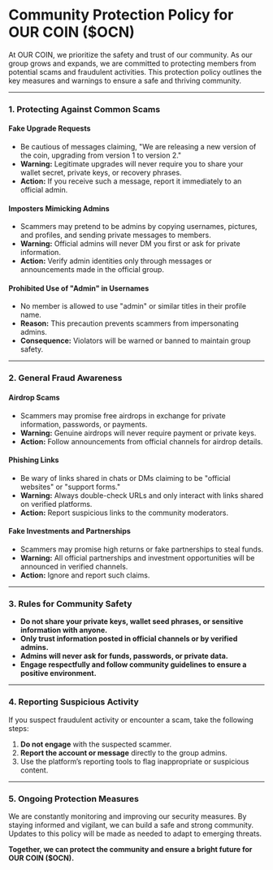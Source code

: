 # Community Protection Policy for OUR COIN ($OCN)

At OUR COIN, we prioritize the safety and trust of our community. As our group grows and expands, we are committed to protecting members from potential scams and fraudulent activities. This protection policy outlines the key measures and warnings to ensure a safe and thriving community.

---

### **1. Protecting Against Common Scams**

#### **Fake Upgrade Requests**
- Be cautious of messages claiming, "We are releasing a new version of the coin, upgrading from version 1 to version 2."
- **Warning:** Legitimate upgrades will never require you to share your wallet secret, private keys, or recovery phrases.
- **Action:** If you receive such a message, report it immediately to an official admin.

#### **Imposters Mimicking Admins**
- Scammers may pretend to be admins by copying usernames, pictures, and profiles, and sending private messages to members.
- **Warning:** Official admins will never DM you first or ask for private information.
- **Action:** Verify admin identities only through messages or announcements made in the official group.

#### **Prohibited Use of "Admin" in Usernames**
- No member is allowed to use "admin" or similar titles in their profile name.
- **Reason:** This precaution prevents scammers from impersonating admins.
- **Consequence:** Violators will be warned or banned to maintain group safety.

---

### **2. General Fraud Awareness**

#### **Airdrop Scams**
- Scammers may promise free airdrops in exchange for private information, passwords, or payments.
- **Warning:** Genuine airdrops will never require payment or private keys.
- **Action:** Follow announcements from official channels for airdrop details.

#### **Phishing Links**
- Be wary of links shared in chats or DMs claiming to be "official websites" or "support forms."
- **Warning:** Always double-check URLs and only interact with links shared on verified platforms.
- **Action:** Report suspicious links to the community moderators.

#### **Fake Investments and Partnerships**
- Scammers may promise high returns or fake partnerships to steal funds.
- **Warning:** All official partnerships and investment opportunities will be announced in verified channels.
- **Action:** Ignore and report such claims.

---

### **3. Rules for Community Safety**

- **Do not share your private keys, wallet seed phrases, or sensitive information with anyone.**
- **Only trust information posted in official channels or by verified admins.**
- **Admins will never ask for funds, passwords, or private data.**
- **Engage respectfully and follow community guidelines to ensure a positive environment.**

---

### **4. Reporting Suspicious Activity**

If you suspect fraudulent activity or encounter a scam, take the following steps:
1. **Do not engage** with the suspected scammer.
2. **Report the account or message** directly to the group admins.
3. Use the platform’s reporting tools to flag inappropriate or suspicious content.

---

### **5. Ongoing Protection Measures**
We are constantly monitoring and improving our security measures. By staying informed and vigilant, we can build a safe and strong community. Updates to this policy will be made as needed to adapt to emerging threats.

**Together, we can protect the community and ensure a bright future for OUR COIN ($OCN).**

